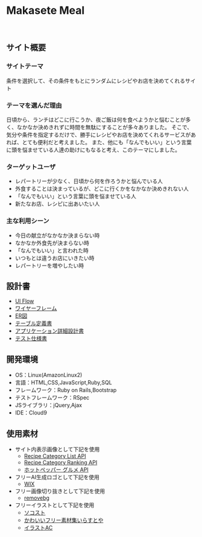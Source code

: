 # Makasete Meal
​
## サイト概要
### サイトテーマ
条件を選択して、その条件をもとにランダムにレシピやお店を決めてくれるサイト​
​
### テーマを選んだ理由
日頃から、ランチはどこに行こうか、夜ご飯は何を食べようかと悩むことが多く、なかなか決めきれずに時間を無駄にすることが多々ありました。
そこで、気分や条件を指定するだけで、勝手にレシピやお店を決めてくれるサービスがあれば、とても便利だと考えました。
また、他にも「なんでもいい」という言葉に頭を悩ませている人達の助けにもなると考え、このテーマにしました。
​
### ターゲットユーザ
- レパートリーが少なく、日頃から何を作ろうかと悩んでいる人
- 外食することは決まっているが、どこに行くかをなかなか決めきれない人
- 「なんでもいい」という言葉に頭を悩ませている人
- 新たなお店、レシピに出あいたい人
​
### 主な利用シーン
- 今日の献立がなかなか決まらない時
- なかなか外食先が決まらない時
- 「なんでもいい」と言われた時
- いつもとは違うお店にいきたい時
- レパートリーを増やしたい時
​
## 設計書
- [UI Flow](https://drive.google.com/file/d/1BpybI6yyyWKNh3LKDd9Y7iaVUpWM4jN2/view?usp=sharing)
- [ワイヤーフレーム](https://drive.google.com/file/d/1E1Hv_xJDxtXWUJWVlwOMZQbsegrxep3z/view?usp=sharing)
- [ER図](https://drive.google.com/file/d/1QIvy1WLZ2wPAqRCZotODllEVT7TI8mJA/view?usp=sharing)
- [テーブル定義書](https://docs.google.com/spreadsheets/d/1OB1Xvz1DUmt_hLGZVRNp-O_x37LwzG7J1ZskrSnfJ90/edit?usp=sharing)
- [アプリケーション詳細設計書](https://docs.google.com/spreadsheets/d/1c7v004rDIW_swFG-W7XzsSrLrHwnGzqluF7OExiKt_s/edit?usp=sharing)
- [テスト仕様書](https://docs.google.com/spreadsheets/d/14DhwCaxBg0YbiHp1_4r0Nikz6c9iugvO/edit?usp=sharing&ouid=111808952354361594140&rtpof=true&sd=true)
​
## 開発環境
- OS：Linux(AmazonLinux2)
- 言語：HTML,CSS,JavaScript,Ruby,SQL
- フレームワーク：Ruby on Rails,Bootstrap
- テストフレームワーク：RSpec
- JSライブラリ：jQuery,Ajax
- IDE：Cloud9
​
## 使用素材
- サイト内表示画像として下記を使用
  - [Recipe Category List API](https://webservice.rakuten.co.jp/documentation/recipe-category-list)
  - [Recipe Category Ranking API](https://webservice.rakuten.co.jp/documentation/recipe-category-ranking)
  - [ホットペッパー グルメ API](https://webservice.recruit.co.jp/doc/hotpepper/reference.html)
- フリーAI生成ロゴとして下記を使用
  - [WIX](https://ja.wix.com/logo/maker)
- フリー画像切り抜きとして下記を使用
  - [removebg](https://www.remove.bg/ja)
- フリーイラストとして下記を使用
  - [ソコスト](https://soco-st.com/)
  - [かわいいフリー素材集いらすとや](https://www.irasutoya.com/)
  - [イラストAC](https://www.ac-illust.com/)